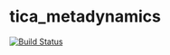 # tica_metadynamics
[![Build Status](https://travis-ci.org/msultan/tica_metadynamics.svg?branch=master)](https://travis-ci.org/msultan/tica_metadynamics)
